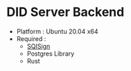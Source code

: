 # DID Server Backend
+ Platform : Ubuntu 20.04 x64
+ Required :
    + [SQISign](https://sqisign.github.io)
    + Postgres Library
    + Rust